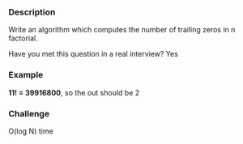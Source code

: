 ### Description

Write an algorithm which computes the number of trailing zeros in n factorial.

Have you met this question in a real interview?  Yes

### Example

**11! = 39916800**, so the out should be 2

### Challenge

O(log N) time